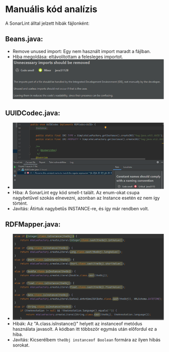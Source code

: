 # Manuális kód analízis

A SonarLint álltal jelzett hibák fájlonként:

## Beans.java:

* Remove unused import: Egy nem használt import maradt a fájlban.
* Hiba megoldása: eltávolítottam a felesleges importot.
	![](MCR_assets/import.png)

## UUIDCodec.java:

* ![image-20210505201234247](MCR_assets/image-20210505201234247.png)
* Hiba: A SonarLint egy kód smell-t talált. Az enum-okat csupa nagybetűvel szokás elnevezni, azonban az Instance esetén ez nem így történt.
* Javítás: Átírtuk nagybetűs INSTANCE-re, és így már rendben volt.

## RDFMapper.java:

* ![image-20210505202426191](MCR_assets/image-20210505202426191.png)
* Hibák: Az "A.class.isInstance()" helyett az instanceof metódus használata javasolt. A kódban itt többször egymás után előfordul ez a hiba.
* Javítás: Kicserélbem `theObj instanceof Boolean` formára az ilyen hibás sorokat.